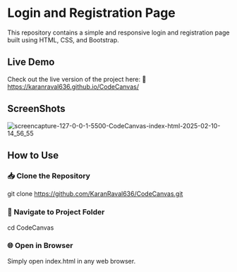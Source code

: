 <h1>Login and Registration Page</h1>

This repository contains a simple and responsive login and registration page built using HTML, CSS, and Bootstrap.

<h2>Live Demo</h2>

Check out the live version of the project here:
🔗 https://karanraval636.github.io/CodeCanvas/

<h2>ScreenShots</h2>

![screencapture-127-0-0-1-5500-CodeCanvas-index-html-2025-02-10-14_56_55](https://github.com/user-attachments/assets/b76be081-e84f-4560-bfbe-45bcbd21b9b6)



<h2>How to Use</h2>

<h3>📥 Clone the Repository</h3>

git clone https://github.com/KaranRaval636/CodeCanvas.git

<h3>📂 Navigate to Project Folder</h3>

cd CodeCanvas

<h3>🌐 Open in Browser</h3>

Simply open index.html in any web browser.

